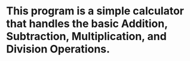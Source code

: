 # This program is a simple calculator that handles the basic Addition, Subtraction, Multiplication, and Division Operations.